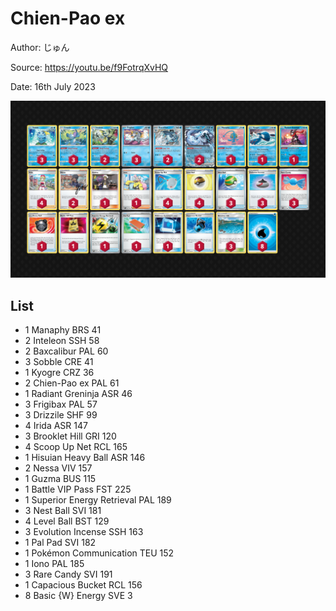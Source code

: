 # Chien-Pao ex

Author: じゅん

Source: <https://youtu.be/f9FotrqXvHQ>

Date: 16th July 2023

![decklist](../../images/PAL/Chien-Pao%20ex/4-%20Chien-Pao%20ex.png)

## List

* 1 Manaphy BRS 41
* 2 Inteleon SSH 58
* 2 Baxcalibur PAL 60
* 3 Sobble CRE 41
* 1 Kyogre CRZ 36
* 2 Chien-Pao ex PAL 61
* 1 Radiant Greninja ASR 46
* 3 Frigibax PAL 57
* 3 Drizzile SHF 99
* 4 Irida ASR 147
* 3 Brooklet Hill GRI 120
* 4 Scoop Up Net RCL 165
* 1 Hisuian Heavy Ball ASR 146
* 2 Nessa VIV 157
* 1 Guzma BUS 115
* 1 Battle VIP Pass FST 225
* 1 Superior Energy Retrieval PAL 189
* 3 Nest Ball SVI 181
* 4 Level Ball BST 129
* 3 Evolution Incense SSH 163
* 1 Pal Pad SVI 182
* 1 Pokémon Communication TEU 152
* 1 Iono PAL 185
* 3 Rare Candy SVI 191
* 1 Capacious Bucket RCL 156
* 8 Basic {W} Energy SVE 3
